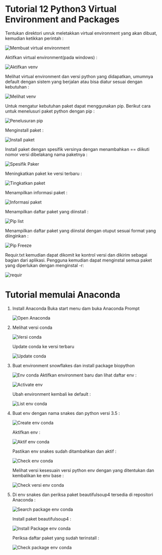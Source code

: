 # Tutorial 12 Python3 Virtual Environment and Packages
Tentukan direktori unruk meletakkan virtual environment yang akan dibuat, kemudian ketikkan perintah :

![Membuat virtual environment](12.2(1).png)

Aktifkan virtual environment(pada windows) :

![Aktifkan venv](12.2(2).png)

Melihat virtual environment dan versi python yang didapatkan, umumnya default dengan sistem yang berjalan atau bisa diatur sesuai dengan kebutuhan :

![Melihat venv](12.2(3).png)

Untuk mengatur kebutuhan paket dapat menggunakan pip. Berikut cara untuk menelusuri paket python dengan pip :

![Penelusuran pip](12.3(1).png)

Menginstall paket :

![Install paket](12.3(2).png)

Install paket dengan spesifik versinya dengan menambahkan == diikuti nomor versi dibelakang nama paketnya :

![Spesifik Paker](12.3(3).png)

Meningkatkan paket ke versi terbaru :

![Tingkatkan paket](12.3(4).png)

Menampilkan informasi paket :

![Informasi paket](12.3(5).png)

Menampilkan daftar paket yang diinstall :

![Pip list](12.3(6).png)

Menampilkan daftar paket yang diinstal dengan otuput sesuai format yang diinginkan :

![Pip Freeze](12.3(7).png)

Requir.txt kemudian dapat dikomit ke kontrol versi dan dikirim sebagai bagian dari aplikasi. Pengguna kemudian dapat menginstal semua paket yang diperlukan dengan menginstal -r:

![requir](12.3(8).png)

# Tutorial memulai Anaconda
1. Install Anaconda
   Buka start menu dam buka Anaconda Prompt

   ![Open Anaconda](conda-1.png)
2. Melihat versi conda

    ![Versi conda](conda-2.png)

   Update conda ke versi terbaru

    ![Update conda](conda-3.png)

4. Buat environment snowflakes dan install package biopython

   ![Env conda](conda-4.png)
   Aktifkan environment baru dan lihat daftar env :

   ![Activate env](conda-5.png)

   Ubah environment kembali ke default :

   ![List env conda](conda-6.png)

5. Buat env dengan nama snakes dan python versi 3.5 :

   ![Create env conda](conda-7.png)

   Aktifkan env :

   ![Aktif env conda](conda-8.png)

   Pastikan env snakes sudah ditambahkan dan aktif :

   ![Check env conda](conda-9.png)

   Melihat versi kesesuain versi python env dengan yang ditentukan dan kembalikan ke env base :

   ![Check versi env conda](conda-10.png)

7. Di env snakes dan periksa paket beautifulsoup4 tersedia di repositori Anaconda :

   ![Search package env conda](conda-11.png)

   Install paket beautifulsoup4 :

   ![Install Package env conda](conda-12.png)

	Periksa daftar paket yang sudah terinstall :

   ![Check package env conda](conda-13.png)